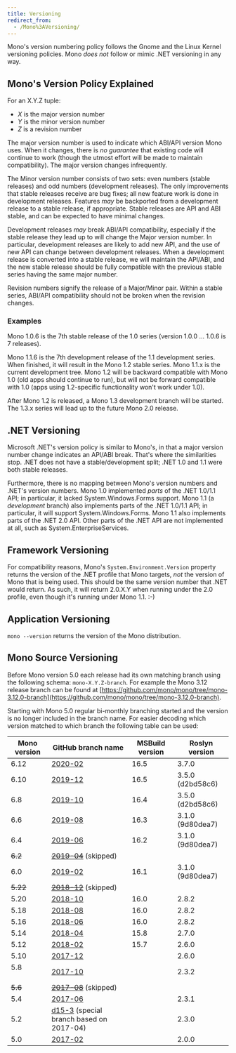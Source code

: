 ```yaml
---
title: Versioning
redirect_from:
  - /Mono%3AVersioning/
---
```


Mono's version numbering policy follows the Gnome and the Linux Kernel versioning policies. Mono *does not* follow or mimic .NET versioning in any way.

Mono's Version Policy Explained
-------------------------------

For an X.Y.Z tuple:

-   *X* is the major version number
-   *Y* is the minor version number
-   *Z* is a revision number

The major version number is used to indicate which ABI/API version Mono uses. When it changes, there is *no guarantee* that existing code will continue to work (though the utmost effort will be made to maintain compatibility). The major version changes infrequently.

The Minor version number consists of two sets: even numbers (stable releases) and odd numbers (development releases). The only improvements that stable releases receive are bug fixes; all new feature work is done in development releases. Features *may* be backported from a development release to a stable release, if appropriate. Stable releases are API and ABI stable, and can be expected to have minimal changes.

Development releases *may* break ABI/API compatibility, especially if the stable release they lead up to will change the Major version number. In particular, development releases are likely to add new API, and the use of new API can change between development releases. When a development release is converted into a stable release, we will maintain the API/ABI, and the new stable release should be fully compatible with the previous stable series having the same major number.

Revision numbers signify the release of a Major/Minor pair. Within a stable series, ABI/API compatibility should not be broken when the revision changes.

### Examples

Mono 1.0.6 is the 7th stable release of the 1.0 series (version 1.0.0 ... 1.0.6 is 7 releases).

Mono 1.1.6 is the 7th development release of the 1.1 development series. When finished, it will result in the Mono 1.2 stable series. Mono 1.1.x is the current development tree. Mono 1.2 will be backward compatible with Mono 1.0 (old apps should continue to run), but will not be forward compatible with 1.0 (apps using 1.2-specific functionality won't work under 1.0).

After Mono 1.2 is released, a Mono 1.3 development branch will be started. The 1.3.x series will lead up to the future Mono 2.0 release.

## .NET Versioning

Microsoft .NET's version policy is similar to Mono's, in that a major version number change indicates an API/ABI break. That's where the similarities stop. .NET does not have a stable/development split; .NET 1.0 and 1.1 were both stable releases.

Furthermore, there is no mapping between Mono's version numbers and .NET's version numbers. Mono 1.0 implemented *parts* of the .NET 1.0/1.1 API; in particular, it lacked System.Windows.Forms support. Mono 1.1 (a *development* branch) also implements parts of the .NET 1.0/1.1 API; in particular, it will support System.Windows.Forms. Mono 1.1 also implements parts of the .NET 2.0 API. Other parts of the .NET API are not implemented at all, such as System.EnterpriseServices.

## Framework Versioning

For compatibility reasons, Mono's `System.Environment.Version` property returns the version of the .NET profile that Mono targets, *not* the version of Mono that is being used. This should be the same version number that .NET would return. As such, it will return 2.0.X.Y when running under the 2.0 profile, even though it's running under Mono 1.1. :-)

## Application Versioning

`mono --version` returns the version of the Mono distribution.

## Mono Source Versioning

Before Mono version 5.0 each release had its own matching branch using the following schema: `mono-X.Y.Z-branch`. For example the Mono 3.12 release branch can be found at [https://github.com/mono/mono/tree/mono-3.12.0-branch](https://github.com/mono/mono/tree/mono-3.12.0-branch).

Starting with Mono 5.0 regular bi-monthly branching started and the version is no longer included in the branch name. For easier decoding which version matched to which branch the following table can be used:

| Mono version    | GitHub branch name   | MSBuild version | Roslyn version
|-----------------|----------------------|-----------------|---------------
| 6.12            | [2020-02](https://github.com/mono/mono/tree/2020-02) | 16.5 | 3.7.0 
| 6.10            | [2019-12](https://github.com/mono/mono/tree/2019-12) | 16.5 | 3.5.0 (d2bd58c6)
| 6.8             | [2019-10](https://github.com/mono/mono/tree/2019-10) | 16.4 | 3.5.0 (d2bd58c6)
| 6.6             | [2019-08](https://github.com/mono/mono/tree/2019-08) | 16.3 | 3.1.0 (9d80dea7)
| 6.4             | [2019-06](https://github.com/mono/mono/tree/2019-06) | 16.2 | 3.1.0 (9d80dea7)
| ~~6.2~~         | ~~[2019-04](https://github.com/mono/mono/tree/2019-04)~~ (skipped)
| 6.0             | [2019-02](https://github.com/mono/mono/tree/2019-02) | 16.1 | 3.1.0 (9d80dea7)
| ~~5.22~~        | ~~[2018-12](https://github.com/mono/mono/tree/2018-12)~~ (skipped)
| 5.20            | [2018-10](https://github.com/mono/mono/tree/2018-10) | 16.0 | 2.8.2
| 5.18            | [2018-08](https://github.com/mono/mono/tree/2018-08) | 16.0 | 2.8.2
| 5.16            | [2018-06](https://github.com/mono/mono/tree/2018-06) | 16.0 | 2.8.2
| 5.14            | [2018-04](https://github.com/mono/mono/tree/2018-04) | 15.8 | 2.7.0
| 5.12            | [2018-02](https://github.com/mono/mono/tree/2018-02) | 15.7 | 2.6.0
| 5.10            | [2017-12](https://github.com/mono/mono/tree/2017-12) |      | 2.6.0
| 5.8             | [2017-10](https://github.com/mono/mono/tree/2017-10) |      | 2.3.2
| ~~5.6~~         | ~~[2017-08](https://github.com/mono/mono/tree/2017-08)~~ (skipped)
| 5.4             | [2017-06](https://github.com/mono/mono/tree/2017-06) |      | 2.3.1
| 5.2             | [d15-3](https://github.com/mono/mono/tree/d15-3) (special branch based on 2017-04) | | 2.3.0
| 5.0             | [2017-02](https://github.com/mono/mono/tree/2017-02) |      | 2.0.0
